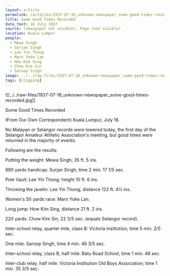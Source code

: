 ```yaml
---
layout: article
permalink: /articles/1937-07-16_unknown-newspaper_some-good-times-recorded/
title: Some Good Times Recorded
date_text: 16 July 1937
source: (newspaper not visible), Page (not visible)
location: Kuala Lumpur
people:
  - Mewa Singh
  - Surjan Singh
  - Lee Yin Thong
  - Marn Yoke Lan
  - How Kim Sing
  - Chow Kim Sin
  - Saroop Singh
image: ../../raw-files/1937-07-16_unknown-newspaper_some-good-times-recorded.jpg
tags: [clipping]
---
```

![[../../raw-files/1937-07-16_unknown-newspaper_some-good-times-recorded.jpg]]

Some Good Times Recorded

(From Our Own Correspondent)
Kuala Lumpur, July 16.

No Malayan or Selangor records were lowered today, the first day of the Selangor Amateur Athletic Association's meeting, but good times were returned in the majority of events.

Following are the results:

Putting the weight: Mewa Singh; 35 ft. 5 ins.

880 yards handicap: Surjan Singh; time 2 min. 17 1/5 sec.

Pole Vault: Lee Yin Thong; height 10 ft. 6 ins.

Throwing the javelin: Lee Yin Thong; distance 122 ft. 4½ ins.

Women's 50 yards race: Marn Yoke Lan.

Long jump: How Kim Sing, distance 21 ft. 2 ins.

220 yards: Chow Kim Sin, 22 3/5 sec. (equals Selangor record).

Inter-school relay, quarter mile, class B: Victoria Institution, time 5 min. 2/5 sec.

One mile: Saroop Singh, time 4 min. 46 3/5 sec.

Inter-school relay, class B, half mile: Batu Road School, time 1 min. 48 sec.

Inter-club relay, half mile: Victoria Institution Old Boys Association; time 1 min. 35 3/5 sec.